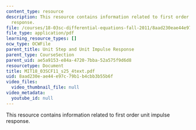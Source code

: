 ```yaml
---
content_type: resource
description: This resource contains information related to first order unit impulse
  response.
file: /courses/18-03sc-differential-equations-fall-2011/8aad230eae44e97c79b1b4cbb3b55b6f_MIT18_03SCF11_s25_4text.pdf
file_type: application/pdf
learning_resource_types: []
ocw_type: OCWFile
parent_title: Unit Step and Unit Impulse Response
parent_type: CourseSection
parent_uid: ae5a9153-e84a-4720-7bba-52a575f9d6d8
resourcetype: Document
title: MIT18_03SCF11_s25_4text.pdf
uid: 8aad230e-ae44-e97c-79b1-b4cbb3b55b6f
video_files:
  video_thumbnail_file: null
video_metadata:
  youtube_id: null
---
```

This resource contains information related to first order unit impulse response.